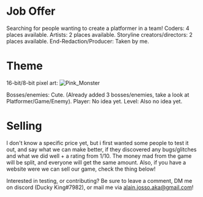 # Job Offer
Searching for people wanting to create a platformer in a team!
Coders: 4 places available.
Artists: 2 places available.
Storyline creators/directors: 2 places available.
End-Redaction/Producer: Taken by me.

# Theme
16-bit/8-bit pixel art: ![Pink_Monster](https://user-images.githubusercontent.com/82232545/114261068-d1fdf800-99d8-11eb-9f2c-f2d51d6c39ea.png)

Bosses/enemies: Cute. (Already added 3 bosses/enemies, take a look at Platformer/Game/Enemy).
Player: No idea yet.
Level: Also no idea yet.

# Selling
I don't know a specific price yet, but i first wanted some people to test it out, and say what we can make better, if they discovered any bugs/glitches and
what we did well + a rating from 1/10. The money mad from the game will be split, and everyone will get the same amount. Also, if you have a website were we
can sell our game, check the thing below!



Interested in testing, or contributing?
Be sure to leave a comment, DM me on discord (Ducky King#7982), or mail me via alain.josso.aka@gmail.com!
